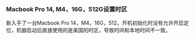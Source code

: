 ### Macbook Pro 14, M4，16G，512G设置时区

新入手了一台Macbook Pro 14，M4，16G，512，开机初始化时没有允许开启定位，机器启动后直接使用的是美国的时区，导致时间和本地时间不一致。